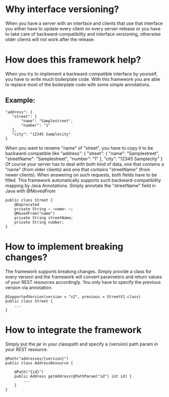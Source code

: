 Why interface versioning?
=========================
When you have a server with an interface and clients that use that interface
you either have to update every client on every server-release
or you have to take care of backward-compatibility and interface versioning,
otherwise older clients will not work after the release.

How does this framework help?
=============================
When you try to implement a backward-compatible interface by yourself,
you have to write much boilerplate code.
With this framework you are able to replace most of the boilerplate code with some simple annotations.

Example:
--------------------------------
    "address": {
       "street": {
           "name": "Samplestreet",
           "number": "1"
       },
       "city": "12345 Samplecity"
    }
When you want to rename "name" of "street", you have to copy it to be backward-compatible like
    "address": {
       "street": {
           "name": "Samplestreet",
           "streetName": "Samplestreet",
           "number": "1"
       },
       "city": "12345 Samplecity"
    }
Of course your server has to deal with both kind of data, one that contains a "name"
(from older clients) and one that contains "streetName" (from newer clients).
When answering on such requests, both fields have to be filled.
This framework automatically supports such backward-compatibility mapping by Java Annotations.
Simply annotate the "streetName" field in Java with @MovedFrom

    public class Street {
        @Deprecated
        private String ~ ~name~ ~;
        @MovedFrom("name")
        private String streetName;
        private String number;
    }
How to implement breaking changes?
==================================
The framework supports breaking changes. Simply provide a class for every version
and the framework will convert parameters and return values of your REST resources
accordingly. You only have to specify the previous version via annotation.

    @SupportedVersion(version = "v2", previous = StreetV1.class)
    public class Street {
        ...
    }


How to integrate the framework
==============================
Simply put the jar in your classpath and specify a {version} path param in your REST resource.

    @Path("addresses/{version}")
    public class AddressResource {
    
        @Path("{id}")
        public Address getAddress(@PathParam("id") int id) {
            ...
        }
    }
